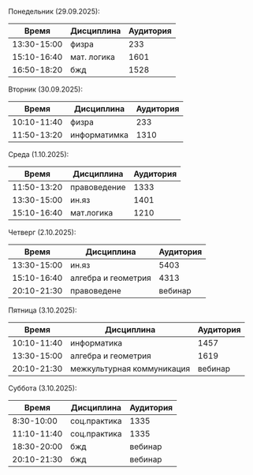 Понедельник (29.09.2025):

| Время       | Дисциплина  | Аудитория |
| ----------- | ----------- | --------- |
| 13:30-15:00 | физра       | 233       |
| 15:10-16:40 | мат. логика | 1601      |
| 16:50-18:20 | бжд         | 1528      |

Вторник (30.09.2025):

| Время       | Дисциплина   | Аудитория |
| ----------- | ------------ | --------- |
| 10:10-11:40 | физра        | 233       |
| 11:50-13:20 | информатимка | 1310      |

Среда (1.10.2025):

| Время       | Дисциплина   | Аудитория |
| ----------- | ------------ | --------- |
| 11:50-13:20 | правоведение | 1333      |
| 13:30-15:00 | ин.яз        | 1401      |
| 15:10-16:40 | мат.логика   | 1210      |

Четверг (2.10.2025):

| Время       | Дисциплина          | Аудитория |
| ----------- | ------------------- | --------- |
| 13:30-15:00 | ин.яз               | 5403      |
| 15:10-16:40 | алгебра и геометрия | 4313      |
| 20:10-21:30 | правоведене         | вебинар   |

Пятница (3.10.2025):

| Время       | Дисциплина                 | Аудитория |
| ----------- | -------------------------- | --------- |
| 10:10-11:40 | информатика                | 1457      |
| 13:30-15:00 | алгебра и геометрия        | 1619      |
| 20:10-21:30 | межкультурная коммуникация | вебинар   |

Суббота (3.10.2025):

| Время       | Дисциплина   | Аудитория |
| ----------- | ------------ | --------- |
| 8:30-10:00  | соц.практика | 1335      |
| 11:10-11:40 | соц.практика | 1335      |
| 18:30-20:00 | бжд          | вебинар   |
| 20:10-21:30 | бжд          | вебинар   |






